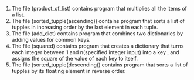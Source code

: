 1) The file (product_of_list)  contains program that multiplies all the items of a list.
2) The file (sorted_tupple(ascending)) contains program that sorts a list of tupples in increasing order by the last element in each tuple.
3) The file (add_dict) contains program that combines two dictionaries by adding values for common keys.
4) The file (squared)  contains program that creates a dictionary that turns each integer between 1 and n(specified integer input) into a key , and assigns the square of the value of each key to itself.
5) The file (sorted_tupple(descending)) contains program that sorts a list of tupples by its floating element in reverse order.
